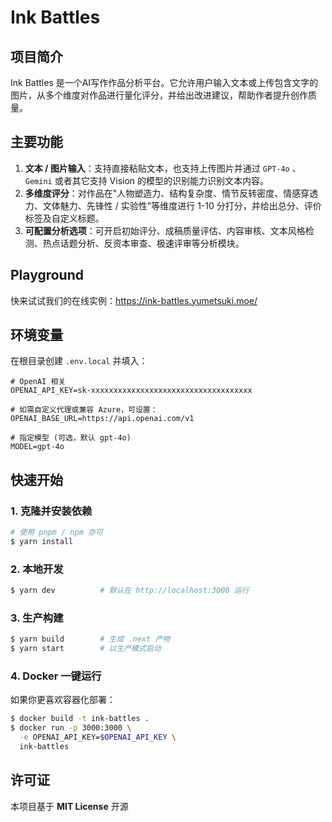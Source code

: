 # Ink Battles

## 项目简介
Ink Battles 是一个AI写作作品分析平台。它允许用户输入文本或上传包含文字的图片，从多个维度对作品进行量化评分，并给出改进建议，帮助作者提升创作质量。

## 主要功能
1. **文本 / 图片输入**：支持直接粘贴文本，也支持上传图片并通过 `GPT-4o` 、 `Gemini` 或者其它支持 Vision 的模型的识别能力识别文本内容。
2. **多维度评分**：对作品在"人物塑造力、结构复杂度、情节反转密度、情感穿透力、文体魅力、先锋性 / 实验性"等维度进行 1-10 分打分，并给出总分、评价标签及自定义标题。
3. **可配置分析选项**：可开启初始评分、成稿质量评估、内容审核、文本风格检测、热点话题分析、反资本审查、极速评审等分析模块。

## Playground

快来试试我们的在线实例：https://ink-battles.yumetsuki.moe/

## 环境变量
在根目录创建 `.env.local` 并填入：
```
# OpenAI 相关
OPENAI_API_KEY=sk-xxxxxxxxxxxxxxxxxxxxxxxxxxxxxxxxxxxx

# 如需自定义代理或兼容 Azure，可设置：
OPENAI_BASE_URL=https://api.openai.com/v1

# 指定模型 (可选，默认 gpt-4o)
MODEL=gpt-4o
```

## 快速开始
### 1. 克隆并安装依赖
```bash
# 使用 pnpm / npm 亦可
$ yarn install
```

### 2. 本地开发
```bash
$ yarn dev          # 默认在 http://localhost:3000 运行
```

### 3. 生产构建
```bash
$ yarn build        # 生成 .next 产物
$ yarn start        # 以生产模式启动
```

### 4. Docker 一键运行
如果你更喜欢容器化部署：
```bash
$ docker build -t ink-battles .
$ docker run -p 3000:3000 \
  -e OPENAI_API_KEY=$OPENAI_API_KEY \
  ink-battles
```

## 许可证
本项目基于 **MIT License** 开源

